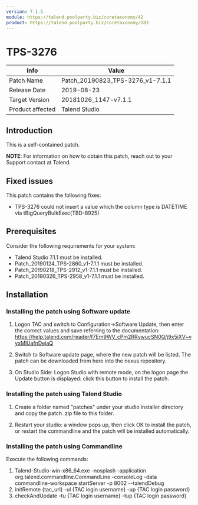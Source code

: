```yaml
---
version: 7.1.1
module: https://talend.poolparty.biz/coretaxonomy/42
product: https://talend.poolparty.biz/coretaxonomy/183
---
```


# TPS-3276

| Info             | Value |
| ---------------- | ---------------- |
| Patch Name       | Patch\_20190823\_TPS-3276\_v1-7.1.1|
| Release Date     | 2019-08-23 |
| Target Version   | 20181026\_1147-v7.1.1 |
| Product affected | Talend Studio |

## Introduction <!-- mandatory -->
This is a self-contained patch.

**NOTE**: For information on how to obtain this patch, reach out to your Support contact at Talend.

## Fixed issues <!-- mandatory -->


This patch contains the following fixes:

- TPS-3276 could not insert a value which the column type is DATETIME via tBigQueryBulkExec(TBD-8925)


## Prerequisites <!-- mandatory -->


Consider the following requirements for your system:

- Talend Studio 7.1.1 must be installed.
- Patch\_20190124\_TPS-2860\_v1-7.1.1 must be installed.
- Patch\_20190218\_TPS-2912\_v1-7.1.1 must be installed.
- Patch\_20190326\_TPS-2958\_v1-7.1.1 must be installed.

## Installation <!-- mandatory -->


### Installing the patch using Software update <!-- if applicable -->

1) Logon TAC and switch to Configuration->Software Update, then enter the correct values and save referring to the documentation: https://help.talend.com/reader/f7Em9WV_cPm2RRywucSN0Q/j9x5iXV~vyxMlUafnDejaQ

2) Switch to Software update page, where the new patch will be listed. The patch can be downloaded from here into the nexus repository.

3) On Studio Side: Logon Studio with remote mode, on the logon page the Update button is displayed: click this button to install the patch.

### Installing the patch using Talend Studio <!-- if applicable -->

1) Create a folder named "patches" under your studio installer directory and copy the patch .zip file to this folder.

2) Restart your studio: a window pops up, then click OK to install the patch, or restart the commandline and the patch will be installed automatically.

### Installing the patch using Commandline <!-- if applicable -->

Execute the following commands:

1. Talend-Studio-win-x86_64.exe -nosplash -application org.talend.commandline.CommandLine -consoleLog -data commandline-workspace startServer -p 8002 --talendDebug
2. initRemote {tac_url} -ul {TAC login username} -up {TAC login password}
3. checkAndUpdate -tu {TAC login username} -tup {TAC login password}
